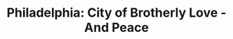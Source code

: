 ---
pid: pt130
title: 'Philadelphia: City of Brotherly Love - And Peace'
location_transcription: on a truck - parked in a different neighborhood each week
  or month. Post-its so people can leave anti-war messages
coordinates: "[-75.12832046602, 39.966135271658]"
zipcode: '19103'
gen_neighborhood: Center City
neighborhood: Rittenhouse Square,Avenue of The Arts,Logan Square,Fitler Square
outside_phl: 
age: '75'
age_range: 70+
instagram: 
image_file_name: pt_130.jpg
proposal_transcription: Take all of the statues of generals and other military men
  and dump them in a pile.
topic: Person,History,Politics
topic_summary: 0, 0, 0
type: Sculpture Statue
keywords_other: 
credit: Mignon
image_labels: 
twitter: 
facebook: 
permalink: "/monuments/pt130/"
layout: item-page
---